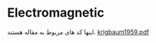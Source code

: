 # Electromagnetic
اینها کد های مربوط به مقاله هستند.
[krigbaum1959.pdf](https://github.com/user-attachments/files/18465507/krigbaum1959.pdf)
